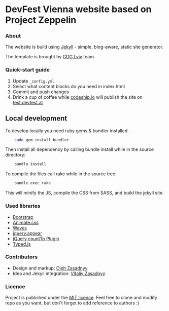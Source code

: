 # DevFest Vienna website based on Project Zeppelin

### About 
The website is build using [Jekyll](http://jekyllrb.com/) - simple, blog-aware, static site generator.

The template is brought by [GDG Lviv](http://lviv.gdg.org.ua/) team.

### Quick-start guide
1. Update ```_config.yml``` 
2. Select what content blocks do you need in index.html
3. Commit and push changes
4. Drink a cup of coffee while [codeship.io](https://codeship.io) will publish the site on [test.devfest.at](http://test.devfest.at)

## Local development
To develop locally you need ruby gems & bundler installed.
```bash
    sudo gem install bundler
```

Then install all dependency by calling bundle install while in the source directory:
```bash
    bundle install
```

To compile the files call rake while in the source tree:
```bash
    bundle exec rake
```

This will minify the JS, compile the CSS from SASS, and build the jekyll site.

### Used libraries
* [Bootstrap](https://github.com/twbs/bootstrap)
* [Animate.css](https://github.com/daneden/animate.css)
* [Waves](https://github.com/publicis-indonesia/Waves)
* [jquery.appear](https://github.com/bas2k/jquery.appear)
* [jQuery countTo Plugin](https://github.com/mhuggins/jquery-countTo)
* [Typed.js](https://github.com/mattboldt/typed.js)

### Contributors
* Design and markup: [Oleh Zasadnyy](https://github.com/ozasadnyy)
* Idea and Jekyll integration: [Vitaliy Zasadnyy](https://github.com/zasadnyy)

### Licence
Project is published under the [MIT licence](https://github.com/gdg-x/zeppelin/blob/master/LICENSE.txt). Feel free to clone and modify repo as you want, but don't forget to add reference to authors :)


